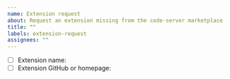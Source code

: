 ```yaml
---
name: Extension request
about: Request an extension missing from the code-server marketplace
title: ""
labels: extension-request
assignees: ""
---
```


<!--
Details on the code-server extension marketplace are at

https://github.com/cdr/code-server/blob/master/docs/FAQ.md#whats-the-deal-with-extensions

Please fill in the issue template!
-->

- [ ] Extension name:
- [ ] Extension GitHub or homepage:
